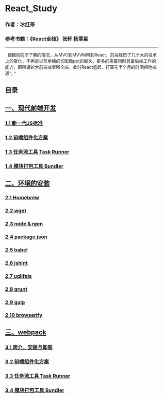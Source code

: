 # React_Study


### 作者：冰红茶  
### 参考书籍：《React全栈》 张轩 杨寒星   

------    



   跟据目前所了解的情况，从MVC到MVVM再到React，前端经历了几个大的技术上的变化，不再是以前单纯的切图做ppt的层次，更多的需要同时具备后端工作的能力，即所谓的大前端或者叫全端。此时React盛起，打算花半个月的时间把他搞通^_ ^
  
## 目录

## [一、现代前端开发](#1)
### [1.1 新一代JS标准](#1.1)
### [1.2 前端组件化方案](#1.2) 
### [1.3 任务流工具 Task Runner](#1.3)
### [1.4 模块打包工具 Bundler](#1.4)  
## [二、环境的安装](#2)
### [2.1 Homebrew](#2.1)
### [2.2 wget](#2.2) 
### [2.3 node & npm](#2.3) 
### [2.4 package.json](#2.4)
### [2.5 babel](#2.5)
### [2.6 jshint](#2.6)  
### [2.7 uglifejs](#2.7) 
### [2.8 grunt](#2.8)
### [2.9 gulp](#2.9)
### [2.10 browserify](#2.10)
## [三、webpack](#3)
### [3.1 简介，安装与卸载](#3.1)
### [3.2 前端组件化方案](#3.2) 
### [3.3 任务流工具 Task Runner](#3.3)
### [3.4 模块打包工具 Bundler](#3.4) 

        
        


                















